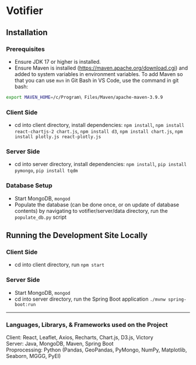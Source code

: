 # Votifier

## Installation

### Prerequisites
- Ensure JDK 17 or higher is installed.
- Ensure Maven is installed (https://maven.apache.org/download.cgi) and added to system variables in environment variables. To add Maven so that you can use `mvn` in Git Bash in VS Code, use the command in git bash:
```sh 
export MAVEN_HOME=/c/Program\ Files/Maven/apache-maven-3.9.9
```

### Client Side
- cd into client directory, install dependencies: `npm install`, `npm install react-chartjs-2 chart.js`, `npm install d3`, `npm install chart.js`, `npm install plotly.js react-plotly.js`

### Server Side
- cd into server directory, install dependencies:
`npm install`, `pip install pymongo`, `pip install tqdm`

### Database Setup
- Start MongoDB, `mongod`
- Populate the database (can be done once, or on update of database contents) by navigating to votifier/server/data directory, run the `populate_db.py` script

## Running the Development Site Locally

### Client Side
- cd into client directory, run `npm start`

### Server Side
- Start MongoDB, `mongod`
- cd into server directory, run the Spring Boot application `./mvnw spring-boot:run`

-----
### Languages, Librarys, & Frameworks used on the Project
Client: React, Leaflet, Axios, Recharts, Chart.js, D3.js, Victory
</br>Server: Java, MongoDB, Maven, Spring Boot
</br>Proprocessing: Python (Pandas, GeoPandas, PyMongo, NumPy, Matplotlib, Seaborn, MGGG, PyEI)

